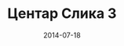 ---
layout: default
modal-id: 3
date: 2014-07-18
img: DSC_0275.jpg
alt: image-alt
store: Centar
title: Центар Слика 3
images:
    - Apple
    - Orange
    - Strawberry
    - Mango
description: Intro LINQ is query language for C and VB introduced in .NET 3.5 and VS 2008. LINQ simplifies querying by offering one unified language to query different types of data sources. In order to use LINQ to query data source we need LINQ provider. Many providers are posted here and there is option to create our own providers, so basically you can query everything with the right provider. This means that a single query can be used to query data from DB, XML, lists etc.. Query SyntaxLINQ queries can be written in two basic ways.

---